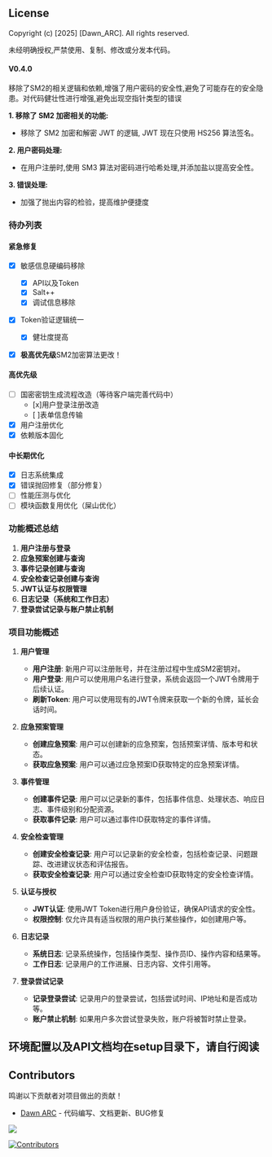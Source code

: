 ## License

Copyright (c) [2025] [Dawn_ARC]. All rights reserved.

未经明确授权,严禁使用、复制、修改或分发本代码。


#### V0.4.0
移除了SM2的相关逻辑和依赖,增强了用户密码的安全性,避免了可能存在的安全隐患。对代码健壮性进行增强,避免出现空指针类型的错误

**1. 移除了 SM2 加密相关的功能:**
   *   移除了 SM2 加密和解密 JWT 的逻辑, JWT 现在只使用 HS256 算法签名。

**2. 用户密码处理:**
   *   在用户注册时,使用 SM3 算法对密码进行哈希处理,并添加盐以提高安全性。

**3. 错误处理:**
   *   加强了抛出内容的检验，提高维护便捷度


### 待办列表
#### 紧急修复

- [x] 敏感信息硬编码移除

	- [x] API以及Token
	- [x] Salt++
	- [x] 调试信息移除

- [x] Token验证逻辑统一
	- [x] 健壮度提高
	
- [x] **极高优先级**SM2加密算法更改！
#### 高优先级
- [ ] 国密密钥生成流程改造（等待客户端完善代码中）
   - [x]用户登录注册改造
   - [ ]表单信息传输
- [x] 用户注册优化
- [x] 依赖版本固化
#### 中长期优化
- [x] 日志系统集成
- [x] 错误抛回修复（部分修复）
- [ ] 性能压测与优化 
- [ ] 模块函数复用优化（屎山优化）

### 功能概述总结

1. **用户注册与登录**
2. **应急预案创建与查询**
3. **事件记录创建与查询**
4. **安全检查记录创建与查询**
5. **JWT认证与权限管理**
6. **日志记录（系统和工作日志）**
7. **登录尝试记录与账户禁止机制**


### 项目功能概述

1. **用户管理**
   - **用户注册**: 新用户可以注册账号，并在注册过程中生成SM2密钥对。
   - **用户登录**: 用户可以使用用户名进行登录，系统会返回一个JWT令牌用于后续认证。
   - **刷新Token**: 用户可以使用现有的JWT令牌来获取一个新的令牌，延长会话时间。

2. **应急预案管理**
   - **创建应急预案**: 用户可以创建新的应急预案，包括预案详情、版本号和状态。
   - **获取应急预案**: 用户可以通过应急预案ID获取特定的应急预案详情。

3. **事件管理**
   - **创建事件记录**: 用户可以记录新的事件，包括事件信息、处理状态、响应日志、事件级别和分配资源。
   - **获取事件记录**: 用户可以通过事件ID获取特定的事件详情。

4. **安全检查管理**
   - **创建安全检查记录**: 用户可以记录新的安全检查，包括检查记录、问题跟踪、改进建议状态和评估报告。
   - **获取安全检查记录**: 用户可以通过安全检查ID获取特定的安全检查详情。

5. **认证与授权**
   - **JWT认证**: 使用JWT Token进行用户身份验证，确保API请求的安全性。
   - **权限控制**: 仅允许具有适当权限的用户执行某些操作，如创建用户等。

6. **日志记录**
   - **系统日志**: 记录系统操作，包括操作类型、操作员ID、操作内容和结果等。
   - **工作日志**: 记录用户的工作进展、日志内容、文件引用等。

7. **登录尝试记录**
   - **记录登录尝试**: 记录用户的登录尝试，包括尝试时间、IP地址和是否成功等。
   - **账户禁止机制**: 如果用户多次尝试登录失败，账户将被暂时禁止登录。
     

## 环境配置以及API文档均在setup目录下，请自行阅读


## Contributors

鸣谢以下贡献者对项目做出的贡献！
*   [Dawn ARC](https://github.com/A-Dawn) - 代码编写、文档更新、BUG修复

<a href="https://github.com/A-Dawn/air_emergency_response/graphs/contributors">
  <img src="https://contrib.rocks/image?repo=A-Dawn/air_emergency_response" />
</a>

[![Contributors](https://img.shields.io/github/contributors/A-Dawn/air_emergency_response)](https://github.com/A-Dawn/air_emergency_response/graphs/contributors)
